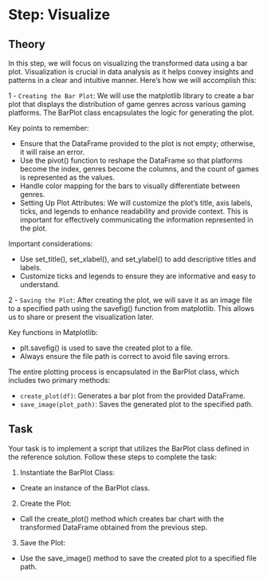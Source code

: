 # Step: Visualize

## Theory
In this step, we will focus on visualizing the transformed data using a bar plot. Visualization is crucial in data analysis as it helps convey insights and patterns in a clear and intuitive manner. Here’s how we will accomplish this:

1 - `Creating the Bar Plot`: We will use the matplotlib library to create a bar plot that displays the distribution of game genres across various gaming platforms. The BarPlot class encapsulates the logic for generating the plot.

Key points to remember:

* Ensure that the DataFrame provided to the plot is not empty; otherwise, it will raise an error.
* Use the pivot() function to reshape the DataFrame so that platforms become the index, genres become the columns, and the count of games is represented as the values.
* Handle color mapping for the bars to visually differentiate between genres.
* Setting Up Plot Attributes: We will customize the plot’s title, axis labels, ticks, and legends to enhance readability and provide context. This is important for effectively communicating the information represented in the plot.

Important considerations:

* Use set_title(), set_xlabel(), and set_ylabel() to add descriptive titles and labels.
* Customize ticks and legends to ensure they are informative and easy to understand.

2 - `Saving the Plot`: After creating the plot, we will save it as an image file to a specified path using the savefig() function from matplotlib. This allows us to share or present the visualization later.

Key functions in Matplotlib:

* plt.savefig() is used to save the created plot to a file.
* Always ensure the file path is correct to avoid file saving errors.

The entire plotting process is encapsulated in the BarPlot class, which includes two primary methods:
* `create_plot(df)`: Generates a bar plot from the provided DataFrame.
* `save_image(plot_path)`: Saves the generated plot to the specified path.

## Task
Your task is to implement a script that utilizes the BarPlot class defined in the reference solution. Follow these steps to complete the task:

1. Instantiate the BarPlot Class:
* Create an instance of the BarPlot class.

2. Create the Plot:
* Call the create_plot() method which creates bar chart with the transformed DataFrame obtained from the previous step.

3. Save the Plot:
* Use the save_image() method to save the created plot to a specified file path.